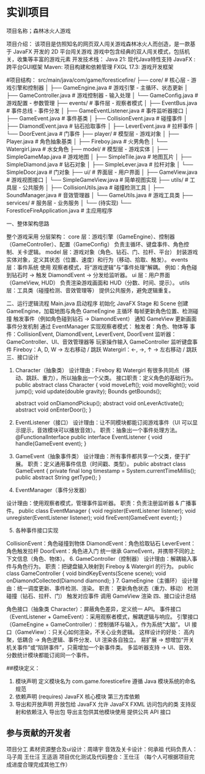 
# 实训项目
项目名称；森林冰火人游戏

项目介绍：
该项目是仿照知名的网页双人闯关游戏森林冰火人而创造，是一款基于 JavaFX 开发的 2D 平台闯关游戏
游戏中包含经典的双人闯关模式，包括机关，收集等丰富的游戏元素
开发技术栈：
Java 21: 现代Java特性支持
JavaFX : 跨平台GUI框架
Maven: 项目构建和依赖管理
FXGL 17.3: 游戏开发框架


#项目结构：
src/main/java/com/game/foresticefire/
├── core/                    # 核心层 - 游戏引擎和控制器
│   ├── GameEngine.java     # 游戏引擎 - 主循环、状态更新
│   ├── GameController.java # 游戏控制器 - 输入处理
│   └── GameConfig.java     # 游戏配置 - 参数管理
├── events/                  # 事件层 - 观察者模式
│   ├── EventBus.java       # 事件总线 - 事件分发
│   ├── GameEventListener.java # 事件监听器接口
│   ├── GameEvent.java      # 事件基类
│   ├── CollisionEvent.java # 碰撞事件
│   ├── DiamondEvent.java   # 钻石拾取事件
│   ├── LeverEvent.java     # 拉杆事件
│   └── DoorEvent.java      # 门事件
├── player/                  # 模型层 - 游戏对象
│   ├── Player.java         # 角色抽象基类
│   ├── Fireboy.java        # 火男角色
│   └── Watergirl.java      # 水女角色
├── model/                   # 模型层 - 游戏实体
│   ├── SimpleGameMap.java  # 游戏地图
│   ├── SimpleTile.java     # 地图瓦片
│   ├── SimpleDiamond.java  # 钻石对象
│   ├── SimpleLever.java    # 拉杆对象
│   └── SimpleDoor.java     # 门对象
├── ui/                      # 界面层 - 用户界面
│   ├── GameView.java       # 游戏视图接口
│   └── SimpleGameView.java # 简单视图实现
├── utils/                   # 工具层 - 公共服务
│   ├── CollisionUtils.java # 碰撞检测工具
│   ├── SoundManager.java   # 音效管理器
│   └── GameUtils.java      # 游戏工具类
├── services/                # 服务层 - 业务服务
│   └── (待实现)
└── ForestIceFireApplication.java # 主应用程序


 一、整体架构思路

整个游戏采用 分层架构：
core 层：游戏引擎（GameEngine）、控制器（GameController）、配置（GameConfig）
负责主循环、键盘事件、角色控制、关卡逻辑。
model 层：游戏对象（角色、钻石、门、拉杆、平台）
封装游戏实体对象，定义其状态（位置、速度）和行为（移动、拾取、触发）。
events 层：事件系统
使用 观察者模式，将“游戏逻辑”与“事件处理”解耦。
例如：角色碰到钻石时 → 触发 DiamondEvent → 分发给监听器。
ui 层：用户界面（GameView, HUD）
负责渲染游戏画面和 HUD（分数、时间、提示）。
utils 层：工具类（碰撞检测、音效管理等）
提供公共服务，避免逻辑重复。

二、运行逻辑流程
Main.java 启动程序 初始化 JavaFX Stage 和 Scene
创建 GameEngine，加载地图与角色
GameEngine 主循环
每帧更新角色位置、检测碰撞
触发事件（例如角色碰到钻石 → DiamondEvent）
通知 GameView 更新画面
事件分发机制
通过 EventManager 实现观察者模式：
触发者：角色、物体等
事件：CollisionEvent, DiamondEvent, LeverEvent, DoorEvent
监听器：GameController、UI、音效管理器等
玩家操作输入
GameController 监听键盘事件
Fireboy：A, D, W → 左右移动 / 跳跃
Watergirl：←, →, ↑ → 左右移动 / 跳跃
三、接口设计
1. Character（抽象类）
设计理由：Fireboy 和 Watergirl 有很多共同点（移动、跳跃、重力），所以抽象出一个父类。
接口职责：定义角色的基础行为。
public abstract class Character {
    void moveLeft();
    void moveRight();
    void jump();
    void update(double gravity);
    Bounds getBounds();

    abstract void onDiamondPickup();
    abstract void onLeverActivate();
    abstract void onEnterDoor();
}

2. EventListener（接口）
设计理由：让不同模块都能订阅游戏事件（UI 可以显示提示，音效模块可以播放音效）。
职责：抽象出一个事件处理方法。
@FunctionalInterface
public interface EventListener {
    void handle(GameEvent event);
}

3. GameEvent（抽象事件类）
设计理由：所有事件都共享一个父类，便于扩展。
职责：定义通用事件信息（时间戳、类型）。
public abstract class GameEvent {
    private final long timestamp = System.currentTimeMillis();
    public abstract String getType();
}

4. EventManager（事件分发器）

设计理由：使用观察者模式，管理事件监听器。
职责：负责注册监听器 & 广播事件。
public class EventManager {
    void register(EventListener listener);
    void unregister(EventListener listener);
    void fireEvent(GameEvent event);
}

5. 各种事件接口实现

CollisionEvent：角色碰撞到物体
DiamondEvent：角色拾取钻石
LeverEvent：角色触发拉杆
DoorEvent：角色进入门
 统一继承 GameEvent，并携带不同的上下文信息（角色、物体）。
6. GameController（控制器）
设计理由：解耦输入事件与角色行为。
职责：把键盘输入映射到 Fireboy & Watergirl 的行为。
public class GameController {
    void bindKeyEvents(Scene scene);
    void onDiamondCollected(Diamond diamond);
}
7. GameEngine（主循环）
设计理由：统一调度更新、事件检测、渲染。
职责：
更新角色状态（重力、移动）
检测碰撞（钻石、拉杆、门）
触发对应事件
调用 GameView 渲染
四、接口设计总结

角色接口（抽象类 Character）：屏蔽角色差异，定义统一 API。
事件接口（EventListener + GameEvent）：采用观察者模式，解耦逻辑与响应。
引擎接口（GameEngine + GameController）：控制循环与输入，作为系统“大脑”。
UI 接口（GameView）：只关心如何渲染，不关心业务逻辑。
这样设计的好处：
高内聚，低耦合 → 角色逻辑、事件分发、UI 渲染各自独立。
易扩展 → 想增加“开关机关事件”或“陷阱事件”，只需增加一个新事件类。
多监听器支持 → UI、音效、分数统计模块都能订阅同一个事件。


##模块定义：
1. 模块声明
定义模块名为 com.game.foresticefire
遵循 Java 模块系统的命名规范
2. 依赖声明 (requires)
JavaFX 核心模块
第三方库依赖
3. 导出和开放声明
开放包给 JavaFX
允许 JavaFX FXML 访问包内的类
支持反射和依赖注入
导出包
导出主包供其他模块使用
提供公共 API 接口

## 参与贡献的开发者
 项目分工
素材资源整合及ui设计：周靖宇
音效及关卡设计：何承祖
代码负责人： 马子周 王仕汪 王适涵
项目优化测试及代码整合：王仕汪
（每个人可根据项目完成进度合理完成其他工作）

